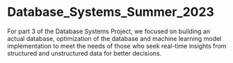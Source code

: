 # Database_Systems_Summer_2023

For part 3 of the Database Systems Project, we focused on building an actual database, optimization of the database and machine learning model implementation to meet the needs of those who seek real-time insights from structured and unstructured data for better decisions. 
